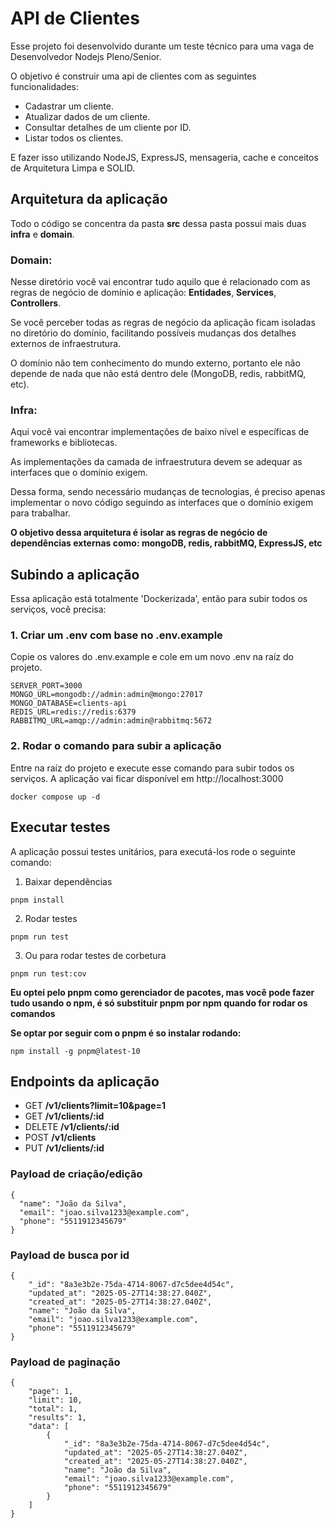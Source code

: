 # API de Clientes

Esse projeto foi desenvolvido durante um teste técnico para uma vaga de Desenvolvedor Nodejs Pleno/Senior.

O objetivo é construir uma api de clientes com as seguintes funcionalidades:

- Cadastrar um cliente.
- Atualizar dados de um cliente.
- Consultar detalhes de um cliente por ID.
- Listar todos os clientes.

E fazer isso utilizando NodeJS, ExpressJS, mensageria, cache e conceitos de Arquitetura Limpa e SOLID.

## Arquitetura da aplicação

Todo o código se concentra da pasta **src** dessa pasta possui mais duas **infra** e **domain**.

### Domain:

Nesse diretório você vai encontrar tudo aquilo que é relacionado com as regras de negócio de domínio e aplicação: **Entidades**, **Services**, **Controllers**.

Se você perceber todas as regras de negócio da aplicação ficam isoladas no diretório do domínio, facilitando possíveis mudanças dos detalhes externos de infraestrutura.

O domínio não tem conhecimento do mundo externo, portanto ele não depende de nada que não está dentro dele (MongoDB, redis, rabbitMQ, etc).

### Infra:

Aqui você vai encontrar implementações de baixo nível e específicas de frameworks e bibliotecas.

As implementações da camada de infraestrutura devem se adequar as interfaces que o domínio exigem.

Dessa forma, sendo necessário mudanças de tecnologias, é preciso apenas implementar o novo código seguindo as interfaces que o domínio exigem para trabalhar.

**O objetivo dessa arquitetura é isolar as regras de negócio de dependências externas como: mongoDB, redis, rabbitMQ, ExpressJS, etc**

## Subindo a aplicação

Essa aplicação está totalmente 'Dockerizada', então para subir todos os serviços, você precisa:

### 1. Criar um .env com base no .env.example

Copie os valores do .env.example e cole em um novo .env na raíz do projeto.

```
SERVER_PORT=3000
MONGO_URL=mongodb://admin:admin@mongo:27017
MONGO_DATABASE=clients-api
REDIS_URL=redis://redis:6379
RABBITMQ_URL=amqp://admin:admin@rabbitmq:5672
```

### 2. Rodar o comando para subir a aplicação

Entre na raíz do projeto e execute esse comando para subir todos os serviços. A aplicação vai ficar disponível em http://localhost:3000

```
docker compose up -d
```

## Executar testes

A aplicação possui testes unitários, para executá-los rode o seguinte comando:

1. Baixar dependências

```
pnpm install
```

2. Rodar testes

```
pnpm run test
```

3. Ou para rodar testes de corbetura

```
pnpm run test:cov
```

**Eu optei pelo pnpm como gerenciador de pacotes, mas você pode fazer tudo usando o npm, é só substituir pnpm por npm quando for rodar os comandos**

**Se optar por seguir com o pnpm é so instalar rodando:**

```
npm install -g pnpm@latest-10
```

## Endpoints da aplicação

- GET **/v1/clients?limit=10&page=1**
- GET **/v1/clients/:id**
- DELETE **/v1/clients/:id**
- POST **/v1/clients**
- PUT **/v1/clients/:id**

### Payload de criação/edição

```
{
  "name": "João da Silva",
  "email": "joao.silva1233@example.com",
  "phone": "5511912345679"
}

```

### Payload de busca por id

```
{
    "_id": "8a3e3b2e-75da-4714-8067-d7c5dee4d54c",
    "updated_at": "2025-05-27T14:38:27.040Z",
    "created_at": "2025-05-27T14:38:27.040Z",
    "name": "João da Silva",
    "email": "joao.silva1233@example.com",
    "phone": "5511912345679"
}
```

### Payload de paginação

```
{
    "page": 1,
    "limit": 10,
    "total": 1,
    "results": 1,
    "data": [
        {
            "_id": "8a3e3b2e-75da-4714-8067-d7c5dee4d54c",
            "updated_at": "2025-05-27T14:38:27.040Z",
            "created_at": "2025-05-27T14:38:27.040Z",
            "name": "João da Silva",
            "email": "joao.silva1233@example.com",
            "phone": "5511912345679"
        }
    ]
}
```
